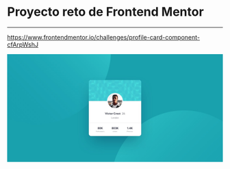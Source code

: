 # Proyecto reto de Frontend Mentor

---

<https://www.frontendmentor.io/challenges/profile-card-component-cfArpWshJ>

![resultado final](https://github.com/yoan0102/frontend-mentor-reto-card-profile/blob/main/resultado-final.jpg)
